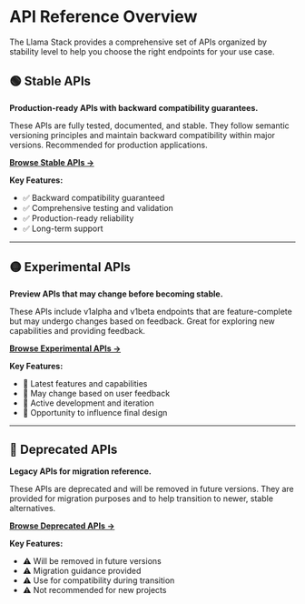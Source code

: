 # API Reference Overview

The Llama Stack provides a comprehensive set of APIs organized by stability level to help you choose the right endpoints for your use case.

## 🟢 Stable APIs

**Production-ready APIs with backward compatibility guarantees.**

These APIs are fully tested, documented, and stable. They follow semantic versioning principles and maintain backward compatibility within major versions. Recommended for production applications.

[**Browse Stable APIs →**](./api/llama-stack-apiification)

**Key Features:**
- ✅ Backward compatibility guaranteed
- ✅ Comprehensive testing and validation
- ✅ Production-ready reliability
- ✅ Long-term support

---

## 🟡 Experimental APIs

**Preview APIs that may change before becoming stable.**

These APIs include v1alpha and v1beta endpoints that are feature-complete but may undergo changes based on feedback. Great for exploring new capabilities and providing feedback.

[**Browse Experimental APIs →**](./api-experimental/llama-stack-apiification-experimental-apis)

**Key Features:**
- 🧪 Latest features and capabilities
- 🧪 May change based on user feedback
- 🧪 Active development and iteration
- 🧪 Opportunity to influence final design

---

## 🔴 Deprecated APIs

**Legacy APIs for migration reference.**

These APIs are deprecated and will be removed in future versions. They are provided for migration purposes and to help transition to newer, stable alternatives.

[**Browse Deprecated APIs →**](./api-deprecated/llama-stack-apiification-deprecated-apis)

**Key Features:**
- ⚠️ Will be removed in future versions
- ⚠️ Migration guidance provided
- ⚠️ Use for compatibility during transition
- ⚠️ Not recommended for new projects
